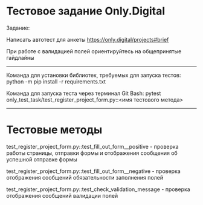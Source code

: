 # Тестовое задание Only.Digital
Задание: 

Написать автотест для анкеты https://only.digital/projects#brief 

При работе с валидацией полей ориентируйтесь на общепринятые гайдлайны

______________________________________________________________________________________________________

Команда для установки библиотек, требуемых для запуска тестов: python -m pip install -r requirements.txt

Команда для запуска теста через терминал Git Bash: pytest only_test_task/test_register_project_form.py::<имя тестового метода>

______________________________________________________________________________________________________
# Тестовые методы
test_register_project_form.py::test_fill_out_form__positive - проверка работы страницы, отправки формы и отображения сообщения об успешной отправке формы

test_register_project_form.py::test_fill_out_form__negative - проверка отображения сообщений обязательности заполнения полей

test_register_project_form.py::test_check_validation_message - проверка отображения сообщений валидации полей
